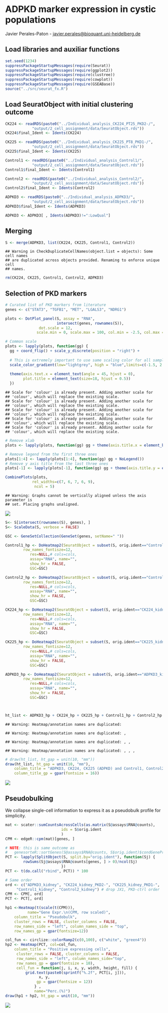 ADPKD marker expression in cystic populations
================
Javier Perales-Paton - <javier.perales@bioquant.uni-heidelberg.de>

## Load libraries and auxiliar functions

``` r
set.seed(1234)
suppressPackageStartupMessages(require(Seurat))
suppressPackageStartupMessages(require(ggplot2))
suppressPackageStartupMessages(require(clustree))
suppressPackageStartupMessages(require(cowplot))
suppressPackageStartupMessages(require(GSEABase))
source("../src/seurat_fx.R")
```

## Load SeuratObject with initial clustering outcome

``` r
CK224 <- readRDS(paste0("../Individual_analysis_CK224_PT25_PKD2-/",
            "output/2_cell_assignment/data/SeuratObject.rds"))
CK224$final_Ident <- Idents(CK224)

CK225 <- readRDS(paste0("../Individual_analysis_CK225_PT8_PKD1-/",
            "output/2_cell_assignment/data/SeuratObject.rds"))
CK225$final_Ident <- Idents(CK225)

Control1 <- readRDS(paste0("../Individual_analysis_Control1/",
            "output/2_cell_assignment/data/SeuratObject.rds"))
Control1$final_Ident <- Idents(Control1)

Control2 <- readRDS(paste0("../Individual_analysis_Control2/",
            "output/2_cell_assignment/data/SeuratObject.rds"))
Control2$final_Ident <- Idents(Control2)

ADPKD3 <- readRDS(paste0("../Individual_analysis_ADPKD3/",
            "output/2_cell_assignment/data/SeuratObject.rds"))
ADPKD3$final_Ident <- Idents(ADPKD3)

ADPKD3 <- ADPKD3[ , Idents(ADPKD3)!=":LowQual"]
```

## Merging

``` r
S <- merge(ADPKD3, list(CK224, CK225, Control1, Control2))
```

    ## Warning in CheckDuplicateCellNames(object.list = objects): Some cell names
    ## are duplicated across objects provided. Renaming to enforce unique cell
    ## names.

``` r
rm(CK224, CK225, Control1, Control2, ADPKD3)
```

## Selection of PKD markers

``` r
# Curated list of PKD markers from literature
genes <- c("STAT3", "TGFB1", "MET", "LGALS3", "NDRG1")

plots <- DotPlot_panel(S, assay = "RNA",
                       intersect(genes, rownames(S)), 
               dot.scale = 12,
              scale.min = 0, scale.max = 100, col.min = -2.5, col.max = 2.5)

# Common scale
plots <- lapply(plots, function(gg) {
  gg + coord_flip() + scale_y_discrete(position = "right") +
    
  # This is extremely important to use same scaling color for all samples
  scale_color_gradient(low="lightgrey", high = "blue",limits=c(-1.5, 2.5)) +
      
  theme(axis.text.x = element_text(angle = 45, hjust = 0),
        plot.title = element_text(size=18, hjust = 0.5))
  })
```

    ## Scale for 'colour' is already present. Adding another scale for
    ## 'colour', which will replace the existing scale.
    ## Scale for 'colour' is already present. Adding another scale for
    ## 'colour', which will replace the existing scale.
    ## Scale for 'colour' is already present. Adding another scale for
    ## 'colour', which will replace the existing scale.
    ## Scale for 'colour' is already present. Adding another scale for
    ## 'colour', which will replace the existing scale.
    ## Scale for 'colour' is already present. Adding another scale for
    ## 'colour', which will replace the existing scale.

``` r
# Remove xlab
plots <- lapply(plots, function(gg) gg + theme(axis.title.x = element_blank()))

# Remove legend from the first three ones
plots[1:4] <- lapply(plots[1:4], function(gg) gg + NoLegend())
# Remove y axis title from the last three ones
plots[-1] <- lapply(plots[-1], function(gg) gg + theme(axis.title.y = element_blank()))

CombinePlots(plots,
            rel_widths=c(7, 6, 7, 6, 9),
             ncol = 5)
```

    ## Warning: Graphs cannot be vertically aligned unless the axis parameter is
    ## set. Placing graphs unaligned.

![](./03_PKDmarkers//figures/dotplot_PKDmarkers_tissue-1.png)<!-- -->

``` r
S<- S[intersect(rownames(S), genes), ]
S<- ScaleData(S, verbose = FALSE)

GSC <- GeneSetCollection(GeneSet(genes, setName=" "))

Control1_hp <- DoHeatmap2(SeuratObject = subset(S, orig.ident=="Control1_kidney"),
        row_names_fontisze=12,
           res=NULL,# cols=cols,
           assay="RNA", name="",
           show_hr = FALSE,
           GSC=GSC)

Control2_hp <- DoHeatmap2(SeuratObject = subset(S, orig.ident=="Control1_kidney"),
        row_names_fontisze=12,
           res=NULL,# cols=cols,
           assay="RNA", name="",
           show_hr = FALSE,
           GSC=GSC)

CK224_hp <- DoHeatmap2(SeuratObject = subset(S, orig.ident=="CK224_kidney_PKD2-"),
        row_names_fontisze=12,
           res=NULL,# cols=cols,
           assay="RNA", name="",
           show_hr = FALSE,
           GSC=GSC)

CK225_hp <- DoHeatmap2(SeuratObject = subset(S, orig.ident=="CK225_kidney_PKD1-"),
        row_names_fontisze=12,
           res=NULL,# cols=cols,
           assay="RNA", name="",
           show_hr = FALSE,
           GSC=GSC)

ADPKD3_hp <- DoHeatmap2(SeuratObject = subset(S, orig.ident=="ADPKD3_kidney"),
        row_names_fontisze=12,
           res=NULL,# cols=cols,
           assay="RNA", name="",
           show_hr = FALSE,
           GSC=GSC)



ht_list <- ADPKD3_hp + CK224_hp + CK225_hp + Control1_hp + Control2_hp
```

    ## Warning: Heatmap/annotation names are duplicated:

    ## Warning: Heatmap/annotation names are duplicated: ,

    ## Warning: Heatmap/annotation names are duplicated: , ,

    ## Warning: Heatmap/annotation names are duplicated: , , ,

``` r
# draw(ht_list, ht_gap = unit(10, "mm"))
draw(ht_list, ht_gap = unit(10, "mm"), 
    column_title = "ADPKD3, CK224, CK225 (ADPKD) and Control1, Control2 (healthy) tissue", 
    column_title_gp = gpar(fontsize = 16))
```

![](./03_PKDmarkers//figures/heatmap_PKDmarkers_tissue-1.png)<!-- -->

## Pseudobulking

We collapse single-cell information to express it as a pseudobulk
profile for simplicity.

``` r
mat <- scater::sumCountsAcrossCells(as.matrix(S@assays$RNA@counts),
                         ids = S$orig.ident
                         )
CPM <- edgeR::cpm(mat)[genes, ]

# NOTE: this is same outcome as 
#   genesorteR::sortGenes(S@assays$RNA@counts, S$orig.ident)$condGeneProb[genes,]
PCT <- lapply(SplitObject(S, split.by="orig.ident"), function(Sj) { 
        rowSums(Sj@assays$RNA@counts[genes, ] > 0)/ncol(Sj)
                         })
PCT <- t(do.call("rbind", PCT)) * 100

# Same order
ord <- c("ADPKD3_kidney", "CK224_kidney_PKD2-", "CK225_kidney_PKD1-",
     "Control1_kidney", "Control2_kidney") # drop JX1, PKD-ctrl order
CPM <- CPM[, ord]
PCT <- PCT[, ord]
```

``` r
hp1 <-Heatmap(t(scale(t(CPM))),
          name="Gene Expr.\n(CPM, row scaled)",
    column_title = "Pseudobulk",
    cluster_rows = FALSE, cluster_columns = FALSE,
    row_names_side = "left", column_names_side = "top",
    row_names_gp = gpar(fontsize=12))

col_fun <- circlize::colorRamp2(c(0,100), c("white", "green4"))
hp2 <- Heatmap(PCT, col=col_fun,
    column_title = "Positive expressing cells",
     cluster_rows = FALSE, cluster_columns = FALSE,
     row_names_side = "left", column_names_side="top", 
     row_names_gp = gpar(fontsize = 10),
     cell_fun = function(j, i, x, y, width, height, fill) {
         grid.text(paste0(sprintf("%.2f", PCT[i, j])),
               x, y, 
              gp = gpar(fontsize = 12))
             } ,
             name="Perc.(%)")
draw(hp1 + hp2, ht_gap = unit(10, "mm"))
```

![](./03_PKDmarkers//figures/heatmap_PKDmarkers_Tissue_bulk-1.png)<!-- -->
